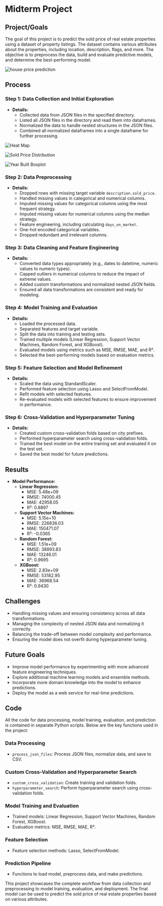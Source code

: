 # Midterm Project

## Project/Goals
The goal of this project is to predict the sold price of real estate properties using a dataset of property listings. The dataset contains various attributes about the properties, including location, description, flags, and more. The objective is to preprocess the data, build and evaluate predictive models, and determine the best-performing model.

![house price prediction](https://miro.medium.com/v2/resize:fit:1400/1*3Psu7nDr2LvhWH4R6-Tqeg.jpeg)

## Process

### Step 1: Data Collection and Initial Exploration
- **Details:** 
  - Collected data from JSON files in the specified directory.
  - Listed all JSON files in the directory and read them into dataframes.
  - Normalized the data to handle nested structures in the JSON files.
  - Combined all normalized dataframes into a single dataframe for further processing.

![Heat Map](https://github.com/rdebullain/data_project_midterm/blob/main/images/Correlation%20Heatmap.png?raw=true)

![Sold Price Distribution](https://github.com/rdebullain/data_project_midterm/blob/main/images/Sold%20Price%20Distribution.png?raw=true)

![Year Built Boxplot](https://github.com/rdebullain/data_project_midterm/blob/main/images/Year%20Built%20Boxplot.png?raw=true)

### Step 2: Data Preprocessing
- **Details:**
  - Dropped rows with missing target variable `description.sold_price`.
  - Handled missing values in categorical and numerical columns.
  - Imputed missing values for categorical columns using the most frequent strategy.
  - Imputed missing values for numerical columns using the median strategy.
  - Feature engineering, including calculating `days_on_market`.
  - One-hot encoded categorical variables.
  - Dropped redundant and irrelevant columns.

### Step 3: Data Cleaning and Feature Engineering
- **Details:**
  - Converted data types appropriately (e.g., dates to datetime, numeric values to numeric types).
  - Capped outliers in numerical columns to reduce the impact of extreme values.
  - Added custom transformations and normalized nested JSON fields.
  - Ensured all data transformations are consistent and ready for modeling.

### Step 4: Model Training and Evaluation
- **Details:**
  - Loaded the processed data.
  - Separated features and target variable.
  - Split the data into training and testing sets.
  - Trained multiple models (Linear Regression, Support Vector Machines, Random Forest, and XGBoost).
  - Evaluated models using metrics such as MSE, RMSE, MAE, and R².
  - Selected the best-performing models based on evaluation metrics.

### Step 5: Feature Selection and Model Refinement
- **Details:**
  - Scaled the data using StandardScaler.
  - Performed feature selection using Lasso and SelectFromModel.
  - Refit models with selected features.
  - Re-evaluated models with selected features to ensure improvement in performance.

### Step 6: Cross-Validation and Hyperparameter Tuning
- **Details:**
  - Created custom cross-validation folds based on city prefixes.
  - Performed hyperparameter search using cross-validation folds.
  - Trained the best model on the entire training set and evaluated it on the test set.
  - Saved the best model for future predictions.

## Results
- **Model Performance:**
  - **Linear Regression:** 
    - MSE: 5.48e+09
    - RMSE: 74000.45
    - MAE: 42958.05
    - R²: 0.8897
  - **Support Vector Machines:** 
    - MSE: 5.15e+10
    - RMSE: 226836.03
    - MAE: 150471.07
    - R²: -0.0365
  - **Random Forest:** 
    - MSE: 1.51e+09
    - RMSE: 38893.83
    - MAE: 13246.01
    - R²: 0.9695
  - **XGBoost:** 
    - MSE: 2.83e+09
    - RMSE: 53182.95
    - MAE: 36968.54
    - R²: 0.9430

## Challenges
- Handling missing values and ensuring consistency across all data transformations.
- Managing the complexity of nested JSON data and normalizing it correctly.
- Balancing the trade-off between model complexity and performance.
- Ensuring the model does not overfit during hyperparameter tuning.

## Future Goals
- Improve model performance by experimenting with more advanced feature engineering techniques.
- Explore additional machine learning models and ensemble methods.
- Incorporate more domain knowledge into the model to enhance predictions.
- Deploy the model as a web service for real-time predictions.

## Code
All the code for data processing, model training, evaluation, and prediction is contained in separate Python scripts. Below are the key functions used in the project:

### Data Processing
- `process_json_files`: Process JSON files, normalize data, and save to CSV.

### Custom Cross-Validation and Hyperparameter Search
- `custom_cross_validation`: Create training and validation folds.
- `hyperparameter_search`: Perform hyperparameter search using cross-validation folds.

### Model Training and Evaluation
- Trained models: Linear Regression, Support Vector Machines, Random Forest, XGBoost.
- Evaluation metrics: MSE, RMSE, MAE, R².

### Feature Selection
- Feature selection methods: Lasso, SelectFromModel.

### Prediction Pipeline
- Functions to load model, preprocess data, and make predictions.

This project showcases the complete workflow from data collection and preprocessing to model training, evaluation, and deployment. The final model can be used to predict the sold price of real estate properties based on various attributes.
